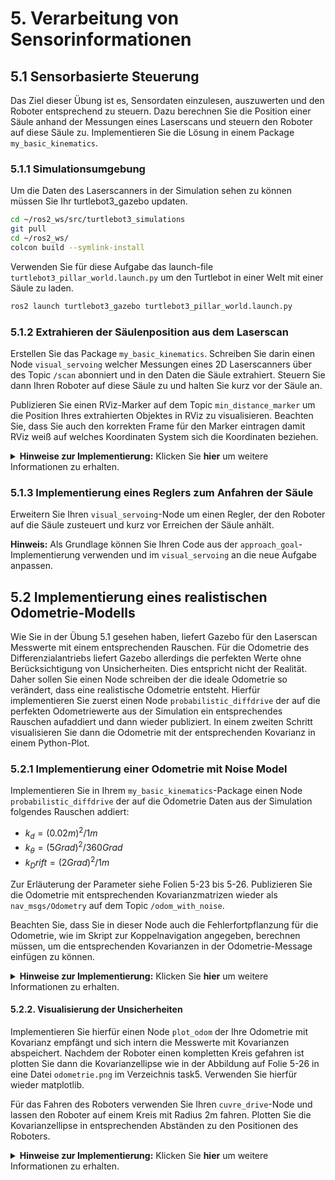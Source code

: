 # 5. Verarbeitung von Sensorinformationen

## 5.1 Sensorbasierte Steuerung

Das Ziel dieser Übung ist es, Sensordaten einzulesen, auszuwerten und den Roboter entsprechend zu steuern.
Dazu berechnen Sie die Position einer Säule anhand der Messungen eines Laserscans und steuern den Roboter auf diese
Säule zu.
Implementieren Sie die Lösung in einem Package ``my_basic_kinematics``.

### 5.1.1 Simulationsumgebung

Um die Daten des Laserscanners in der Simulation sehen zu können müssen Sie Ihr turtlebot3_gazebo updaten.

```bash
cd ~/ros2_ws/src/turtlebot3_simulations
git pull
cd ~/ros2_ws/
colcon build --symlink-install
```

Verwenden Sie für diese Aufgabe das launch-file ``turtlebot3_pillar_world.launch.py`` um den Turtlebot in einer Welt mit
einer Säule zu laden.

```bash
ros2 launch turtlebot3_gazebo turtlebot3_pillar_world.launch.py
```

### 5.1.2 Extrahieren der Säulenposition aus dem Laserscan

Erstellen Sie das Package ``my_basic_kinematics``.
Schreiben Sie darin einen Node ```visual_servoing``` welcher Messungen eines 2D Laserscanners über des Topic ``/scan``
abonniert und in den Daten die Säule extrahiert. Steuern Sie dann Ihren Roboter auf diese Säule zu und halten Sie kurz
vor der Säule an.

Publizieren Sie einen RViz-Marker auf dem Topic ```min_distance_marker``` um die Position Ihres extrahierten Objektes in
RViz zu visualisieren. Beachten Sie, dass Sie auch den korrekten Frame für den Marker eintragen damit RViz weiß auf
welches Koordinaten System sich die Koordinaten beziehen.

<details>
<summary><b>Hinweise zur Implementierung:</b>
Klicken Sie <b>hier</b> um weitere Informationen zu erhalten.</summary>

**LaserScan Message**

* https://docs.ros2.org/galactic/api/sensor_msgs/msg/LaserScan.html

Beachten Sie bei der Message des 2D-Laserscanners folgende Hinweise:

* ``range_min`` ist nicht die minimale Distanz der aktuellen Messung, sondern der kleinste Wert den der Sensor überhaupt
  messen kann.
* Den Winkel unter dem eine Entfernung (``range``) gemessen wurde erhalten Sie über die Position im Array. Der erste
  Wert im Array wurde bei ``angle_min`` aufgenommen. Jeder weitere Punkt ist dann um ein
  Winkelinkrement ``angle_increment`` weiter.

```python
std_msgs/msg/Header header
float angle_min         # Winkel unter dem der Scan beginnt
float angle_max         # Winkel bei dem der Scan endet
float angle_increment   # Winkelinkrement zwischen zwei Laserstrahlen.
float time_increment
float scan_time
float range_min         # Minimale Reichweite des Sensors
float range_max         # Maximale Reichweite des Sensors
float[] ranges          # Entfernungsmessungen beginnen mit der Messung zum Winkel angle_min
float[] intensities
```

**Marker Message**

* http://docs.ros.org/en/api/visualization_msgs/html/msg/Marker.html

```python
p_marker.header.frame_id = "base_scan"
p_marker.header.stamp = self.get_clock().now().to_msg()
p_marker.ns = ""
p_marker.id = 1
```

</details>

### 5.1.3 Implementierung eines Reglers zum Anfahren der Säule

Erweitern Sie Ihren ```visual_servoing```-Node um einen Regler, der den Roboter auf die Säule zusteuert und kurz vor
Erreichen der Säule anhält.

**Hinweis:** Als Grundlage können Sie Ihren Code aus der ``approach_goal``-Implementierung verwenden und
im ```visual_servoing``` an die neue Aufgabe anpassen.

## 5.2 Implementierung eines realistischen Odometrie-Modells

Wie Sie in der Übung 5.1 gesehen haben, liefert Gazebo für den Laserscan Messwerte mit einem entsprechenden Rauschen.
Für die Odometrie des Differenzialantriebs liefert Gazebo allerdings die perfekten Werte ohne Berücksichtigung von
Unsicherheiten.
Dies entspricht nicht der Realität.
Daher sollen Sie einen Node schreiben der die ideale Odometrie so verändert, dass eine realistische Odometrie entsteht.
Hierfür implementieren Sie zuerst einen Node ``probabilistic_diffdrive`` der auf die perfekten Odometriewerte aus der
Simulation ein entsprechendes Rauschen aufaddiert und dann wieder publiziert.
In einem zweiten Schritt visualisieren Sie dann die Odometrie mit der entsprechenden Kovarianz in einem Python-Plot.

### 5.2.1 Implementierung einer Odometrie mit Noise Model

Implementieren Sie in Ihrem ``my_basic_kinematics``-Package einen Node ``probabilistic_diffdrive`` der auf die Odometrie
Daten aus der Simulation folgendes Rauschen addiert:

* $`k_d = (0.02m)^2 / 1m`$
* $`k_θ = (5Grad)^2 / 360Grad`$
* $`k_Drift = (2Grad)^2 / 1m`$

Zur Erläuterung der Parameter siehe Folien 5-23 bis 5-26.
Publizieren Sie die Odometrie mit entsprechenden
Kovarianzmatrizen wieder als ``nav_msgs/Odometry`` auf dem Topic ``/odom_with_noise``.

Beachten Sie, dass Sie in dieser Node auch die Fehlerfortpflanzung für die Odometrie, wie im Skript zur Koppelnavigation
angegeben, berechnen müssen, um die entsprechenden Kovarianzen in der Odometrie-Message einfügen zu können.

<details>
<summary><b>Hinweise zur Implementierung:</b>
Klicken Sie <b>hier</b> um weitere Informationen zu erhalten.</summary>

<ins>Zustand des Roboters</ins><br />
Beachten Sie bei der Implementierung, dass Sie sich in Ihrem ``probabilistic_diffdrive``-Node neben den Kovarianzen auch
den Zustand des Roboters mit $`(x, y, \theta)`$ abspeichern müssen, damit Sie bei jeder neu erhaltenen Odometriemessung
den Steuerbefehl $`u`$ auf Ihren internen Zustand anwenden können.

<ins>Steuerbefehl</ins><br />
Den Steuerbefehl $`u`$ können Sie aus der Differenz der letzten und der aktuell empfangenen Odometriemessung ermitteln.

<ins>Odometrie-Message mit Kovarianz</ins><br />
Die ``nav_msgs/Odometry``-Message enthält zwei Arrays für Kovarianzen in 3D. Eines für die Kovarianzen bezüglich der
3D-Pose des Roboters und eine bezüglich der Geschwindigkeiten.
Sie müssen in dieser Übung lediglich die Kovarianzen für die Pose bestimmen.

* http://docs.ros.org/en/api/nav_msgs/html/msg/Odometry.html

```python
# This represents an estimate of a position and velocity in free space.
# The pose in this message should be specified in the coordinate frame given by header.frame_id.
# The twist in this message should be specified in the coordinate frame given by the child_frame_id
Header header
string child_frame_id
geometry_msgs/PoseWithCovariance pose
geometry_msgs/TwistWithCovariance twist
```

Weiter reicht es aus, wenn Sie die Kovarianzen nur für die 2D-Pose bestimmen und dann nur diese Werte in der Matrix
eintragen.
Alle anderen Einträge der Kovarianzmatrix können Sie auf ``0`` setzen.
Da die Kovarianzmatrix als flaches Array in der Message angeben ist, müssen Sie folgende Werte bestimmen.

```python
pose.covariance[0]  # x, x
pose.covariance[1]  # x, y
pose.covariance[5]  # x, theta

pose.covariance[6]  # y, x
pose.covariance[7]  # y, y
pose.covariance[11]  # y, theta

pose.covariance[30]  # theta, x
pose.covariance[31]  # theta, y
pose.covariance[35]  # theta, theta
```

</details>

#### 5.2.2. Visualisierung der Unsicherheiten

Implementieren Sie hierfür einen Node ``plot_odom`` der Ihre Odometrie mit Kovarianz empfängt und sich intern die
Messwerte mit Kovarianzen abspeichert.
Nachdem der Roboter einen kompletten Kreis gefahren ist plotten Sie dann die Kovarianzellipse wie in der Abbildung auf
Folie 5-26 in eine Datei ``odometrie.png`` im Verzeichnis task5.
Verwenden Sie hierfür wieder matplotlib.

Für das Fahren des Roboters verwenden Sie Ihren ``cuvre_drive``-Node und lassen den Roboter auf einem Kreis mit Radius
2m fahren.
Plotten Sie die Kovarianzellipse in entsprechenden Abständen zu den Positionen des Roboters.

<details>
<summary><b>Hinweise zur Implementierung:</b>
Klicken Sie <b>hier</b> um weitere Informationen zu erhalten.</summary>

<ins>Hilfsfunktionen zum Plotten von Ellipsen<ins>

```python
import math
import numpy as np
import numpy.linalg as la
import matplotlib.pyplot as plt


# --------
# plot position and sigma ellipse
#
def plot_position_covariance(position, sigma_position, color='b'):
    assert sigma_position.shape == (2, 2), 'sigma_pose should be 2*2 matrix'
    assert len(position) == 2, 'position must be of the form [x,y]'

    # if sigma_position is close to (0,0; 0,0) there will be problems with singularity
    if sigma_position[0, 0] < 1.0E-10 or sigma_position[1, 1] < 1.0E-10:
        return
    d, V = la.eig(la.inv(sigma_position))

    # ellipse not rotated:
    gamma = np.linspace(0, 2 * math.pi, 80)
    xp = np.sin(gamma) / math.sqrt(d[0])
    yp = np.cos(gamma) / math.sqrt(d[1])

    # rotate and move ellipse
    Xp = np.vstack((xp, yp))
    Xp = V.dot(Xp)
    xp = Xp[0, :] + position[0]
    yp = Xp[1, :] + position[1]
    plt.plot(xp, yp, color + '-', linewidth=0.5)
    plt.plot(position[0], position[1], 'ko', markersize=6)


# --------
# plot position and sigma ellipse and
# plot orientation as cone.
#
def plot_pose_covariance(pose, sigma_pose, color='b'):
    assert sigma_pose.shape == (3, 3), 'sigma_pose should be 3x3 matrix'
    assert len(pose) == 3, 'pose must be of the form [x,y,theta]'

    # plot ellipse
    plot_position_covariance(pose[0:2], sigma_pose[0:2, 0:2], color)

    # plot orientation and sigma theta as cone
    theta = pose[2]
    sigma_theta = math.sqrt(sigma_pose[2, 2])
    d = math.sqrt(sigma_pose[0, 0] + sigma_pose[1, 1])  # cone length
    theta1 = theta - sigma_theta / 2
    theta2 = theta + sigma_theta / 2
    x0 = pose[0]
    y0 = pose[1]
    x1 = x0 + d * math.cos(theta1)
    y1 = y0 + d * math.sin(theta1)
    x2 = x0 + d * math.cos(theta2)
    y2 = y0 + d * math.sin(theta2)
    plt.plot((x0, x1), (y0, y1), 'c-', linewidth=0.5)
    plt.plot((x0, x2), (y0, y2), 'c-', linewidth=0.5)
```

</details>
